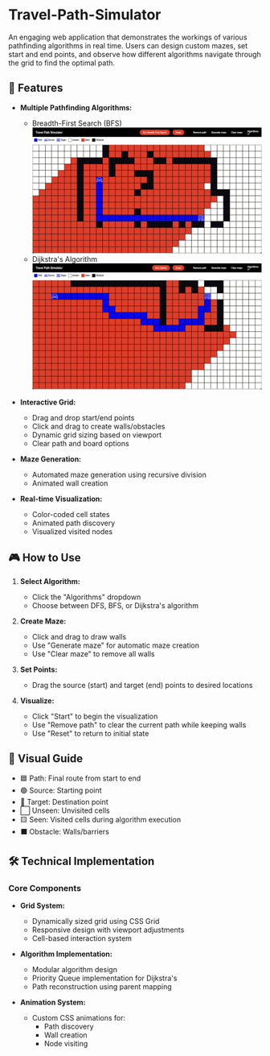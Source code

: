 # Travel-Path-Simulator
An engaging web application that demonstrates the workings of various pathfinding algorithms in real time. Users can design custom mazes, set start and end points, and observe how different algorithms navigate through the grid to find the optimal path.

## 🌟 Features

- **Multiple Pathfinding Algorithms:**
  - Breadth-First Search (BFS)
![ScreenShot](image1.jpeg)
  - Dijkstra's Algorithm 
![ScreenShot](image2.jpeg)

- **Interactive Grid:**
  - Drag and drop start/end points
  - Click and drag to create walls/obstacles
  - Dynamic grid sizing based on viewport
  - Clear path and board options

- **Maze Generation:**
  - Automated maze generation using recursive division
  - Animated wall creation

- **Real-time Visualization:**
  - Color-coded cell states
  - Animated path discovery
  - Visualized visited nodes

## 🎮 How to Use

1. **Select Algorithm:**
   - Click the "Algorithms" dropdown
   - Choose between DFS, BFS, or Dijkstra's algorithm

2. **Create Maze:**
   - Click and drag to draw walls
   - Use "Generate maze" for automatic maze creation
   - Use "Clear maze" to remove all walls

3. **Set Points:**
   - Drag the source (start) and target (end) points to desired locations

4. **Visualize:**
   - Click "Start" to begin the visualization
   - Use "Remove path" to clear the current path while keeping walls
   - Use "Reset" to return to initial state

## 🎨 Visual Guide

- 🟦 Path: Final route from start to end
- 🟢 Source: Starting point
- 🔴 Target: Destination point
- ⬜ Unseen: Unvisited cells
- 🟨 Seen: Visited cells during algorithm execution
- ⬛ Obstacle: Walls/barriers

## 🛠️ Technical Implementation

### Core Components

- **Grid System:**
  - Dynamically sized grid using CSS Grid
  - Responsive design with viewport adjustments
  - Cell-based interaction system

- **Algorithm Implementation:**
  - Modular algorithm design
  - Priority Queue implementation for Dijkstra's
  - Path reconstruction using parent mapping

- **Animation System:**
  - Custom CSS animations for:
    - Path discovery
    - Wall creation
    - Node visiting
    
